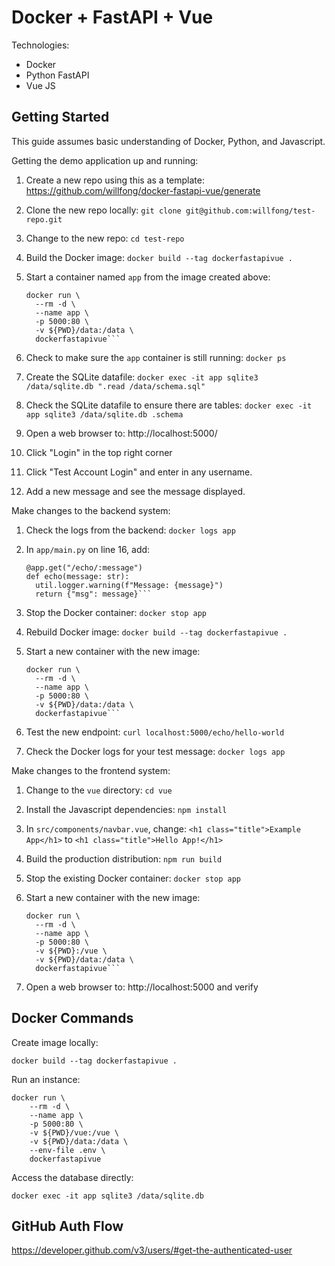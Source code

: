 # Docker + FastAPI + Vue

Technologies:
- Docker
- Python FastAPI
- Vue JS

## Getting Started

This guide assumes basic understanding of Docker, Python, and Javascript. 

Getting the demo application up and running:

1. Create a new repo using this as a template: https://github.com/willfong/docker-fastapi-vue/generate
1. Clone the new repo locally: `git clone git@github.com:willfong/test-repo.git`
1. Change to the new repo: `cd test-repo`
1. Build the Docker image: `docker build --tag dockerfastapivue .`
1. Start a container named `app` from the image created above: 

   ```
   docker run \
     --rm -d \
     --name app \
     -p 5000:80 \
     -v ${PWD}/data:/data \
     dockerfastapivue```
1. Check to make sure the `app` container is still running: `docker ps`
1. Create the SQLite datafile: `docker exec -it app sqlite3 /data/sqlite.db ".read /data/schema.sql"`
1. Check the SQLite datafile to ensure there are tables: `docker exec -it app sqlite3 /data/sqlite.db .schema`
1. Open a web browser to: http://localhost:5000/
1. Click "Login" in the top right corner
1. Click "Test Account Login" and enter in any username.
1. Add a new message and see the message displayed.

Make changes to the backend system:

1. Check the logs from the backend: `docker logs app`
1. In `app/main.py` on line 16, add: 

   ```
   @app.get("/echo/:message")
   def echo(message: str):
     util.logger.warning(f"Message: {message}")
     return {"msg": message}```
1. Stop the Docker container: `docker stop app`
1. Rebuild Docker image: `docker build --tag dockerfastapivue .`
1. Start a new container with the new image: 

   ```
   docker run \
     --rm -d \
     --name app \
     -p 5000:80 \
     -v ${PWD}/data:/data \
     dockerfastapivue```
1. Test the new endpoint: `curl localhost:5000/echo/hello-world`
1. Check the Docker logs for your test message: `docker logs app`

Make changes to the frontend system:

1. Change to the `vue` directory: `cd vue`
1. Install the Javascript dependencies: `npm install`
1. In `src/components/navbar.vue`, change: `<h1 class="title">Example App</h1>` to `<h1 class="title">Hello App!</h1>` 
1. Build the production distribution: `npm run build`
1. Stop the existing Docker container: `docker stop app`
1. Start a new container with the new image: 

   ```
   docker run \
     --rm -d \
     --name app \
     -p 5000:80 \
     -v ${PWD}:/vue \
     -v ${PWD}/data:/data \
     dockerfastapivue```
1. Open a web browser to: http://localhost:5000 and verify 


## Docker Commands

Create image locally:
```
docker build --tag dockerfastapivue .
```

Run an instance:
```
docker run \
    --rm -d \
    --name app \
    -p 5000:80 \
    -v ${PWD}/vue:/vue \
    -v ${PWD}/data:/data \
    --env-file .env \
    dockerfastapivue
```

Access the database directly:
```
docker exec -it app sqlite3 /data/sqlite.db
```

## GitHub Auth Flow

https://developer.github.com/v3/users/#get-the-authenticated-user
